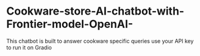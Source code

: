 # Cookware-store-AI-chatbot-with-Frontier-model-OpenAI-
This chatbot is built to answer cookware specific queries
use your API key to run it on Gradio
